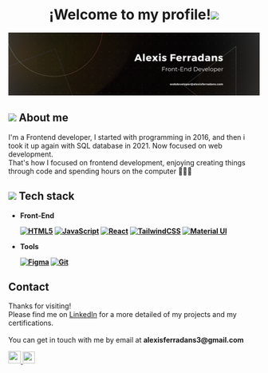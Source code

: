 <h1 align="center">¡Welcome to my profile!<img src="https://media.giphy.com/media/hvRJCLFzcasrR4ia7z/giphy.gif" width="30"></h1>
<img src="Banner.png"> <br/> 


<h2><picture><img src ="https://github.com/7oSkaaa/7oSkaaa/blob/main/Images/about_me.gif?raw=true" width="35"></picture> About me</h2>
<p>I'm a Frontend developer, I started with programming in 2016, and then i took it up again with SQL database in 2021. Now focused on web development.<br>
That's how I focused on frontend development, enjoying creating things through code and spending hours on the computer 👨🏻‍💻

</p>


<h2><img src="https://camo.githubusercontent.com/94b33bd991f6c3135af747bdf27361be43e797c0fce678b62ed5aef57e9d8bd7/68747470733a2f2f6d65646961322e67697068792e636f6d2f6d656469612f51737347456d706b79454f684243623765312f67697068792e6769663f6369643d656366303565343761306e336769316266716e74716d6f62386739616964316f796a327772336473336d67373030626c267269643d67697068792e676966" width="30"> Tech stack</h2>
<ul>
    <li><strong>Front-End <br>
    <p align="left">
<a href="https://developer.mozilla.org/en-US/docs/Glossary/HTML5" target="_blank" rel="noreferrer"><img src="https://raw.githubusercontent.com/danielcranney/readme-generator/main/public/icons/skills/html5-colored.svg" width="26" height="26" alt="HTML5" /></a>
<a href="https://developer.mozilla.org/en-US/docs/Web/JavaScript" target="_blank" rel="noreferrer"><img src="https://raw.githubusercontent.com/danielcranney/readme-generator/main/public/icons/skills/javascript-colored.svg" width="26" height="26" alt="JavaScript" /></a>
<a href="https://reactjs.org/" target="_blank" rel="noreferrer"><img src="https://raw.githubusercontent.com/danielcranney/readme-generator/main/public/icons/skills/react-colored.svg" width="26" height="26" alt="React" /></a>
<a href="https://tailwindcss.com/" target="_blank" rel="noreferrer"><img src="https://raw.githubusercontent.com/danielcranney/readme-generator/main/public/icons/skills/tailwindcss-colored.svg" width="26" height="26" alt="TailwindCSS" /></a>
<a href="https://mui.com/" target="_blank" rel="noreferrer"><img src="https://raw.githubusercontent.com/danielcranney/readme-generator/main/public/icons/skills/materialui-colored.svg" width="26" height="26" alt="Material UI" /></a>
</p>
    </li>
    <li>Tools <br>
    <p align="left">
    <a href="https://www.figma.com/" target="_blank" rel="noreferrer"><img src="https://raw.githubusercontent.com/danielcranney/readme-generator/main/public/icons/skills/figma-colored.svg" width="26" height="26" alt="Figma" /></a>
    <a href="https://git-scm.com/" target="_blank" rel="noreferrer"><img src="https://raw.githubusercontent.com/danielcranney/readme-generator/main/public/icons/skills/git-colored.svg" width="26" height="26" alt="Git" /></a>
    </p></strong>
    </li>
        
</ul>

<h2>Contact</h2>
<p>Thanks for visiting!<br>
Please find me on <a href="https://www.linkedin.com/in/alexis-ferradans-cv/" target="_blank" rel="noreferrer">LinkedIn</a> for a more detailed of my projects and my certifications. <br> <br>
You can get in touch with me by email at <strong>alexisferradans3@gmail.com</strong> </p>
<p align="left"> <a href="https://www.linkedin.com/in/alexis-ferradans-cv/" target="_blank" rel="noreferrer"> <picture> <source media="(prefers-color-scheme: dark)" srcset="https://raw.githubusercontent.com/danielcranney/readme-generator/main/public/icons/socials/linkedin-dark.svg" /> <source media="(prefers-color-scheme: light)" srcset="https://raw.githubusercontent.com/danielcranney/readme-generator/main/public/icons/socials/linkedin.svg" /> <img src="https://raw.githubusercontent.com/danielcranney/readme-generator/main/public/icons/socials/linkedin.svg" width="25" height="25" /> </picture> </a> <a href="https://www.x.com/AlexisFerradans" target="_blank" rel="noreferrer"> <picture> <source media="(prefers-color-scheme: dark)" srcset="https://raw.githubusercontent.com/danielcranney/readme-generator/main/public/icons/socials/twitter-dark.svg" /> <source media="(prefers-color-scheme: light)" srcset="https://raw.githubusercontent.com/danielcranney/readme-generator/main/public/icons/socials/twitter.svg" /> <img src="https://raw.githubusercontent.com/danielcranney/readme-generator/main/public/icons/socials/twitter.svg" width="24" height="24" /> </picture> </a></p>

